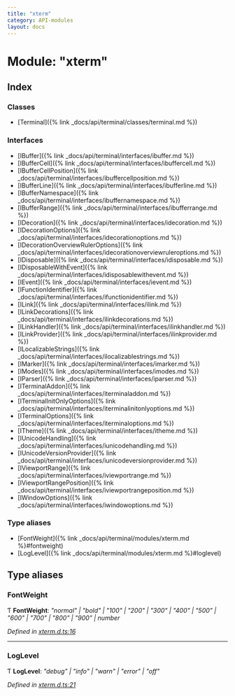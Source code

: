 ```yaml
---
title: "xterm"
category: API-modules
layout: docs
---
```



# Module: "xterm"

## Index

### Classes

* [Terminal]({% link _docs/api/terminal/classes/terminal.md %})

### Interfaces

* [IBuffer]({% link _docs/api/terminal/interfaces/ibuffer.md %})
* [IBufferCell]({% link _docs/api/terminal/interfaces/ibuffercell.md %})
* [IBufferCellPosition]({% link _docs/api/terminal/interfaces/ibuffercellposition.md %})
* [IBufferLine]({% link _docs/api/terminal/interfaces/ibufferline.md %})
* [IBufferNamespace]({% link _docs/api/terminal/interfaces/ibuffernamespace.md %})
* [IBufferRange]({% link _docs/api/terminal/interfaces/ibufferrange.md %})
* [IDecoration]({% link _docs/api/terminal/interfaces/idecoration.md %})
* [IDecorationOptions]({% link _docs/api/terminal/interfaces/idecorationoptions.md %})
* [IDecorationOverviewRulerOptions]({% link _docs/api/terminal/interfaces/idecorationoverviewruleroptions.md %})
* [IDisposable]({% link _docs/api/terminal/interfaces/idisposable.md %})
* [IDisposableWithEvent]({% link _docs/api/terminal/interfaces/idisposablewithevent.md %})
* [IEvent]({% link _docs/api/terminal/interfaces/ievent.md %})
* [IFunctionIdentifier]({% link _docs/api/terminal/interfaces/ifunctionidentifier.md %})
* [ILink]({% link _docs/api/terminal/interfaces/ilink.md %})
* [ILinkDecorations]({% link _docs/api/terminal/interfaces/ilinkdecorations.md %})
* [ILinkHandler]({% link _docs/api/terminal/interfaces/ilinkhandler.md %})
* [ILinkProvider]({% link _docs/api/terminal/interfaces/ilinkprovider.md %})
* [ILocalizableStrings]({% link _docs/api/terminal/interfaces/ilocalizablestrings.md %})
* [IMarker]({% link _docs/api/terminal/interfaces/imarker.md %})
* [IModes]({% link _docs/api/terminal/interfaces/imodes.md %})
* [IParser]({% link _docs/api/terminal/interfaces/iparser.md %})
* [ITerminalAddon]({% link _docs/api/terminal/interfaces/iterminaladdon.md %})
* [ITerminalInitOnlyOptions]({% link _docs/api/terminal/interfaces/iterminalinitonlyoptions.md %})
* [ITerminalOptions]({% link _docs/api/terminal/interfaces/iterminaloptions.md %})
* [ITheme]({% link _docs/api/terminal/interfaces/itheme.md %})
* [IUnicodeHandling]({% link _docs/api/terminal/interfaces/iunicodehandling.md %})
* [IUnicodeVersionProvider]({% link _docs/api/terminal/interfaces/iunicodeversionprovider.md %})
* [IViewportRange]({% link _docs/api/terminal/interfaces/iviewportrange.md %})
* [IViewportRangePosition]({% link _docs/api/terminal/interfaces/iviewportrangeposition.md %})
* [IWindowOptions]({% link _docs/api/terminal/interfaces/iwindowoptions.md %})

### Type aliases

* [FontWeight]({% link _docs/api/terminal/modules/xterm.md %}#fontweight)
* [LogLevel]({% link _docs/api/terminal/modules/xterm.md %}#loglevel)

## Type aliases

###  FontWeight

Ƭ **FontWeight**: *"normal" | "bold" | "100" | "200" | "300" | "400" | "500" | "600" | "700" | "800" | "900" | number*

*Defined in [xterm.d.ts:16](https://github.com/xtermjs/xterm.js/blob/5.1.0/typings/xterm.d.ts#L16)*

___

###  LogLevel

Ƭ **LogLevel**: *"debug" | "info" | "warn" | "error" | "off"*

*Defined in [xterm.d.ts:21](https://github.com/xtermjs/xterm.js/blob/5.1.0/typings/xterm.d.ts#L21)*
